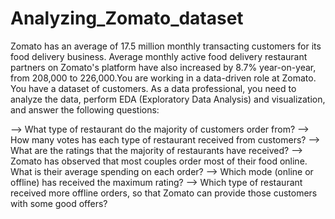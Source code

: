 # Analyzing_Zomato_dataset

Zomato has an average of 17.5 million monthly transacting customers for its food delivery business.
Average monthly active food delivery restaurant partners on Zomato's platform have also increased
by 8.7% year-on-year, from 208,000 to 226,000​.You are working in a data-driven role at Zomato. You
have a dataset of customers. As a data professional, you need to analyze the data, perform EDA
(Exploratory Data Analysis) and visualization, and answer the following questions:

--> What type of restaurant do the majority of customers order from?
--> How many votes has each type of restaurant received from customers?
--> What are the ratings that the majority of restaurants have received?
--> Zomato has observed that most couples order most of their food online. What is their 
    average spending on each order?
--> Which mode (online or offline) has received the maximum rating?
--> Which type of restaurant received more offline orders, so that Zomato can provide those 
    customers with some good offers?
